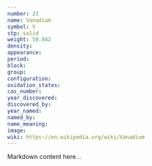```yaml
---
number: 23
name: Vanadium
symbol: V
stp: solid
weight: 50.942
density:
appearance:
period:
block:
group:
configuration:
oxidation_states:
cas_number:
year_discovered:
discovered_by:
year_named:
named_by:
name_meaning:
image:
wiki: https://en.wikipedia.org/wiki/Vanadium
---
```


Markdown content here...
